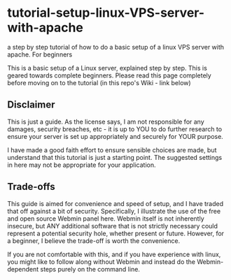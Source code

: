 # tutorial-setup-linux-VPS-server-with-apache
a step by step tutorial of how to do a basic setup of a linux VPS server with apache. For beginners

This is a basic setup of a Linux server, explained step by step. This is geared towards complete beginners. Please read this page completely before moving on to the tutorial (in this repo's Wiki - link below)

## Disclaimer
This is just a guide. As the license says, I am not responsible for any damages, security breaches, etc - it is up to YOU to do further research to ensure your server is set up appropriately and securely for YOUR purpose. 

I have made a good faith effort to ensure sensible choices are made, but understand that this tutorial is just a starting point. The suggested settings in here may not be appropriate for your application.

## Trade-offs
This guide is aimed for convenience and speed of setup, and I have traded that off against a bit of security. Specifically, I illustrate the use of the free and open source Webmin panel here. Webmin itself is not inherently insecure, but ANY additional software that is not strictly necessary could represent a potential security hole, whether present or future. However, for a beginner, I believe the trade-off is worth the convenience. 

If you are not comfortable with this, and if you have experience with linux, you might like to follow along without Webmin and instead do the Webmin-dependent steps purely on the command line.
